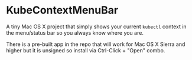 # KubeContextMenuBar

A tiny Mac OS X project that simply shows your current `kubectl` context in the menu/status bar so you always know where you are.

There is a pre-built app in the repo that will work for Mac OS X Sierra and higher but it is unsigned so install via Ctrl-Click + "Open" combo.